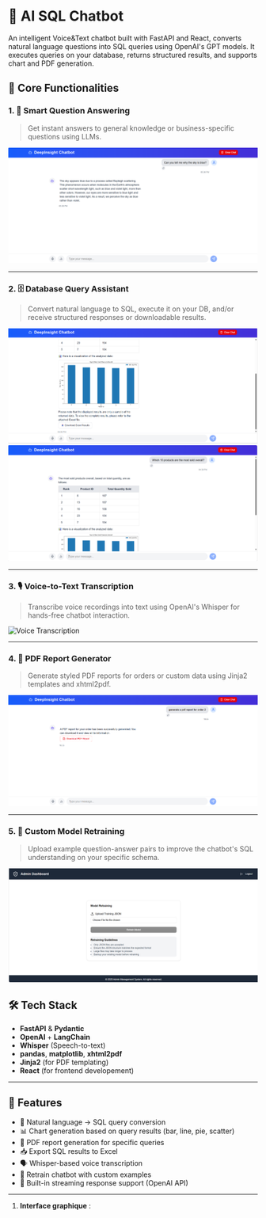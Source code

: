 # 🧠 AI SQL Chatbot

An intelligent Voice&Text chatbot built with FastAPI and React, converts natural language questions into SQL queries using OpenAI's GPT models. It executes queries on your database, returns structured results, and supports chart and PDF generation.


## 🌟 Core Functionalities

### 1. 🧾 Smart Question Answering
> Get instant answers to general knowledge or business-specific questions using LLMs.

![General Question Answering](images/general_qa.png)

---

### 2. 🗄️ Database Query Assistant
> Convert natural language to SQL, execute it on your DB, and/or receive structured responses or downloadable results.

![Database Queries](images/db_queries1.png)
![Database Queries](images/db_queries2.png)

---

### 3. 🎙️ Voice-to-Text Transcription
> Transcribe voice recordings into text using OpenAI's Whisper for hands-free chatbot interaction.

![Voice Transcription](images/voice_to_text.png)

---

### 4. 📄 PDF Report Generator
> Generate styled PDF reports for orders or custom data using Jinja2 templates and xhtml2pdf.

![PDF Generation](images/pdf_report.png)

---

### 5. 🔁 Custom Model Retraining
> Upload example question-answer pairs to improve the chatbot's SQL understanding on your specific schema.

![Retraining Model](images/retrain_model.png)
## 🛠️ Tech Stack

- **FastAPI** & **Pydantic**
- **OpenAI** + **LangChain**
- **Whisper** (Speech-to-text)
- **pandas**, **matplotlib**, **xhtml2pdf**
- **Jinja2** (for PDF templating)
- **React** (for frontend developement)

---

## 🚀 Features

- 🎯 Natural language → SQL query conversion
- 📊 Chart generation based on query results (bar, line, pie, scatter)
- 📄 PDF report generation for specific queries
- 📥 Export SQL results to Excel
- 🗣️ Whisper-based voice transcription
- 🔁 Retrain chatbot with custom examples
- 🔌 Built-in streaming response support (OpenAI API)
---

1. **Interface graphique** :

